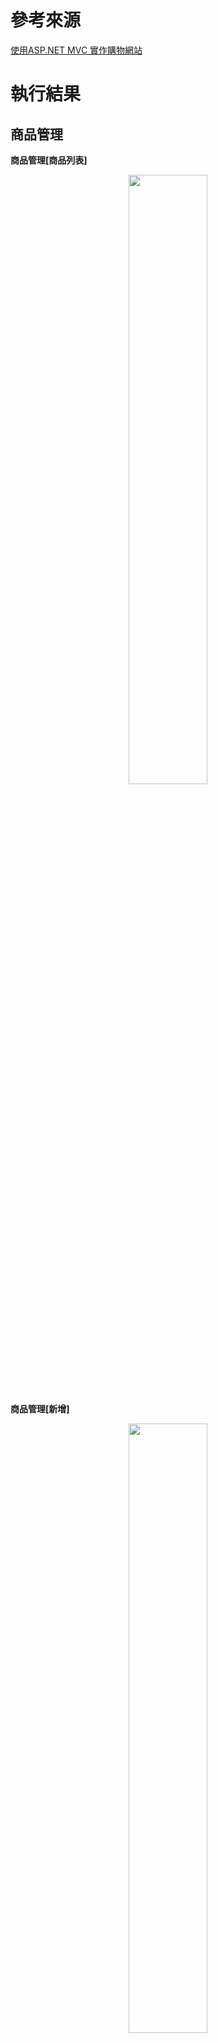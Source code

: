 
# 參考來源

[使用ASP.NET MVC 實作購物網站](https://ithelp.ithome.com.tw/users/20091762/ironman/971)

# 執行結果

## 商品管理

**商品管理[商品列表]**

<div align=center><img width="50%" height="50%" src="./商品管理--商品列表.jpg"/></div>

**商品管理[新增]**

<div align=center><img width="50%" height="50%" src="./商品管理--新增.jpg"/></div>

**商品細節**

<div align=center><img width="50%" height="50%" src="./商品細節.jpg"/></div>

## 購物車

**購物車[首頁]**

<div align=center><img width="50%" height="50%" src="./購物車--首頁.jpg"/></div>

**購物車[ajax]**

<div align=center><img width="50%" height="50%" src="./購物車--ajax.jpg"/></div>

**購物車[結帳]**

<div align=center><img width="50%" height="50%" src="./購物車--結帳.jpg"/></div>

## 會員管理

**會員管理**

<div align=center><img width="50%" height="50%" src="./會員管理.jpg"/></div>

## 訂單管理

**訂單管理[訂單列表]**

<div align=center><img width="50%" height="50%" src="./訂單管理--訂單列表.jpg"/></div>

**訂單管理[訂單細節]**

<div align=center><img width="50%" height="50%" src="./訂單管理--訂單細節.jpg"/></div>





# 使用ASP.NET MVC 實作購物網站 (三) - MVC概念

https://ithelp.ithome.com.tw/articles/10157908

MVC是模型(Model) 檢視(View) 控制器(Controller) 的縮寫，概念是把整個完整的程式邏輯區分為三塊：

* 控制器(Controller) ：負責處理及轉發要求(Request)，可以視情況呼叫Model拿資料，也視情況呼叫View來回應，而控制器中會包含多個動作(Action)。
* 模型(Model) ：專門處理資料的相關邏輯。
* 檢視(View) ：專門展示處理結果給使用者，提供UI。

以ASP MVC舉例，一個正常的Http Request會完成以下動作：
* 某個Web使用者點選了網頁連結為[http://localhost.test.com/Home/Index]
* 路由(route)決定交付名稱為Home的控制器中的Index動作(Action)來進行
* Index動作先跟Model拿了資料
* Index動作將取得的資料交給View
* View根據資料來顯示畫面給Web使用者觀看

* App_Data - 預設ASP.NET User的本機資料庫檔案
* AppStart - 網站起始設定
* Content - 存放css檔案 (*.css)
* Controller - 所有控制器的原始碼(*.cs)
* fonts- 字型
* Models - 與模型相關的原始碼
* Scripts - 存放JavaScript檔案(*.js)
* View - 所有檢視的原始碼，依據不同的Controller名稱會有對應名稱的目錄

# 流程

到 [使用ASP.NET MVC 實作購物網站 (十二) - Product的刪除功能](https://ithelp.ithome.com.tw/articles/10159469) 為止是 Product 功能

[使用ASP.NET MVC 實作購物網站 (十三) - 會員功能](https://ithelp.ithome.com.tw/articles/10159607) 此篇有一些預設(會員功能)在本機沒有，因此手動填入，造成後面的連動問題 如登入，ID(原為HASH，手動填1)

[使用ASP.NET MVC 實作購物網站 (十六) - 購物車與Session](https://ithelp.ithome.com.tw/articles/10160180) 到 [使用ASP.NET MVC 實作購物網站 (二十三) - 使用Ajax清空購物車](https://ithelp.ithome.com.tw/articles/10161099) 完成購物車的添加及刪除 Session--Ajax 連動

[使用ASP.NET MVC 實作購物網站 (二十四) - 購物流程(1)](https://ithelp.ithome.com.tw/articles/10161215) 收貨人資訊--Models/OrderModel/Ship.cs

[使用ASP.NET MVC 實作購物網站 (二十五) - 購物流程(2)](https://ithelp.ithome.com.tw/articles/10161327) Order與OrderDetail

[使用ASP.NET MVC 實作購物網站 (二十六) - 後台訂單列表功能](https://ithelp.ithome.com.tw/articles/10161407) ManageOrderController，其中Index()是顯示目前網站所有訂單，Details()是針對每筆訂單顯示購買商品清單


[使用ASP.NET MVC 實作購物網站 (二十七) - 使用者"我的訂單"功能](https://ithelp.ithome.com.tw/articles/10161482) 在Models中新增PartialClass擴充Order類別 定義GetUserName()方法，此方法主要是透過原本儲存在Order類別中的UserId去AspNetUsers表取得UrseName(使用者暱稱)

[使用ASP.NET MVC 實作購物網站 (二十八) - 後台訂單列表搜尋功能](https://ithelp.ithome.com.tw/articles/10161571) ManageOrderController中新增SearchByUserName()

[使用ASP.NET MVC 實作購物網站 (二十九) - 商品留言功能](https://ithelp.ithome.com.tw/articles/10161678)


## 紀錄

Product[Models 資料型態] -> Product[Controller url] -> VIEW

\Views\Product\Index.cshtml

    Create
    Edit
    Index

Cart[Models\Cart]

    Cart -> 引用List<CartItem> 功能{新增Product,計數...}
    CartItem -> 資料型態
    Operation -> Sessi啟用 新增 Cart

-> CartController

    GetCart
    AddToCart
    RemoveFromCart
    ClearCart

-> _CartPartial.cshtml

    onclick="RemoveFromCart('@cartitem.Id')"
    ...

-> _Layout.cshtml

    //移除購物車內商品
        function RemoveFromCart(productId) {
            $.ajax({
                type: 'POST',
                url: '@Url.Action("RemoveFromCart", "Cart")',
                data: { id: productId }
            })
                .done(function (msg) {
                    //將回傳的購物車頁面 填入 li#Cart
                    $('li#Cart').html(msg);
                });
        }
    ...

收貨人資訊

    Models/OrderModel/Ship.cs


Order與OrderDetail [model]

ManageOrderController [訂單管理]




# 商品資訊

鉛筆	30	  https://tshop.r10s.com/e71/2ae/198d/175d/20ef/498e/47be/1124e8aab8c4544489145b.jpg?_ex=330x330

鉛筆盒    350.00    https://s.yimg.com/ut/api/res/1.2/yS21jFbVxrr6rMbcdiyXJA--~B/YXBwaWQ9eXR3bWFsbDtjYz0zMTUzNjAwMDtoPTYwMDtxPTgxO3c9NjAw/https://s.yimg.com/fy/e78b/item/p017352338124-item-14a3xf4x0950x0713-m.jpg

相機	3000	https://e.ecimg.tw/items/DGAD73A9008KCFQ/000001_1516676071.jpg






